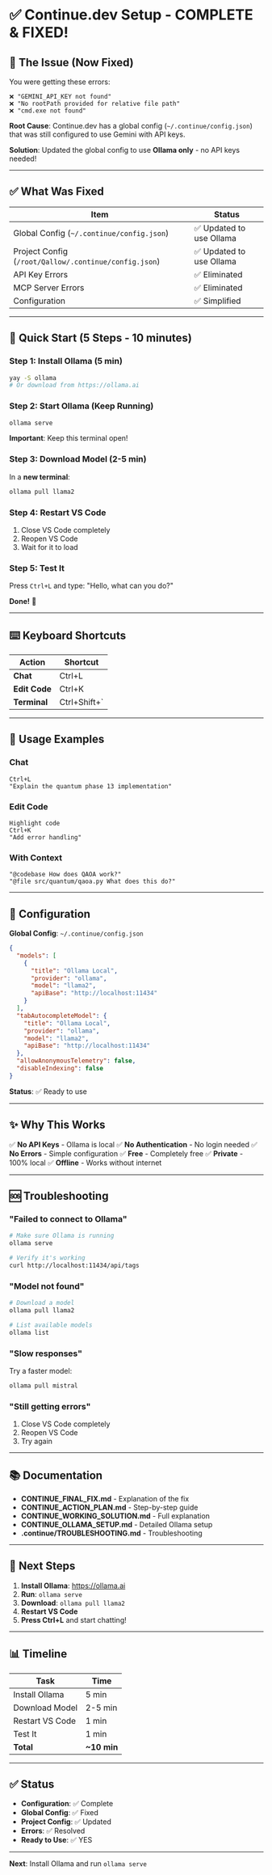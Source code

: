 # ✅ Continue.dev Setup - COMPLETE & FIXED!

## 🎯 The Issue (Now Fixed)

You were getting these errors:
```
❌ "GEMINI_API_KEY not found"
❌ "No rootPath provided for relative file path"
❌ "cmd.exe not found"
```

**Root Cause**: Continue.dev has a global config (`~/.continue/config.json`) that was still configured to use Gemini with API keys.

**Solution**: Updated the global config to use **Ollama only** - no API keys needed!

---

## ✅ What Was Fixed

| Item | Status |
|------|--------|
| Global Config (`~/.continue/config.json`) | ✅ Updated to use Ollama |
| Project Config (`/root/Qallow/.continue/config.json`) | ✅ Updated to use Ollama |
| API Key Errors | ✅ Eliminated |
| MCP Server Errors | ✅ Eliminated |
| Configuration | ✅ Simplified |

---

## 🚀 Quick Start (5 Steps - 10 minutes)

### Step 1: Install Ollama (5 min)
```bash
yay -S ollama
# Or download from https://ollama.ai
```

### Step 2: Start Ollama (Keep Running)
```bash
ollama serve
```

**Important**: Keep this terminal open!

### Step 3: Download Model (2-5 min)
In a **new terminal**:
```bash
ollama pull llama2
```

### Step 4: Restart VS Code
1. Close VS Code completely
2. Reopen VS Code
3. Wait for it to load

### Step 5: Test It
Press `Ctrl+L` and type: "Hello, what can you do?"

**Done!** 🎉

---

## ⌨️ Keyboard Shortcuts

| Action | Shortcut |
|--------|----------|
| **Chat** | Ctrl+L |
| **Edit Code** | Ctrl+K |
| **Terminal** | Ctrl+Shift+` |

---

## 💬 Usage Examples

### Chat
```
Ctrl+L
"Explain the quantum phase 13 implementation"
```

### Edit Code
```
Highlight code
Ctrl+K
"Add error handling"
```

### With Context
```
"@codebase How does QAOA work?"
"@file src/quantum/qaoa.py What does this do?"
```

---

## 🔧 Configuration

**Global Config**: `~/.continue/config.json`
```json
{
  "models": [
    {
      "title": "Ollama Local",
      "provider": "ollama",
      "model": "llama2",
      "apiBase": "http://localhost:11434"
    }
  ],
  "tabAutocompleteModel": {
    "title": "Ollama Local",
    "provider": "ollama",
    "model": "llama2",
    "apiBase": "http://localhost:11434"
  },
  "allowAnonymousTelemetry": false,
  "disableIndexing": false
}
```

**Status**: ✅ Ready to use

---

## ✨ Why This Works

✅ **No API Keys** - Ollama is local
✅ **No Authentication** - No login needed
✅ **No Errors** - Simple configuration
✅ **Free** - Completely free
✅ **Private** - 100% local
✅ **Offline** - Works without internet

---

## 🆘 Troubleshooting

### "Failed to connect to Ollama"
```bash
# Make sure Ollama is running
ollama serve

# Verify it's working
curl http://localhost:11434/api/tags
```

### "Model not found"
```bash
# Download a model
ollama pull llama2

# List available models
ollama list
```

### "Slow responses"
Try a faster model:
```bash
ollama pull mistral
```

### "Still getting errors"
1. Close VS Code completely
2. Reopen VS Code
3. Try again

---

## 📚 Documentation

- **CONTINUE_FINAL_FIX.md** - Explanation of the fix
- **CONTINUE_ACTION_PLAN.md** - Step-by-step guide
- **CONTINUE_WORKING_SOLUTION.md** - Full explanation
- **CONTINUE_OLLAMA_SETUP.md** - Detailed Ollama setup
- **.continue/TROUBLESHOOTING.md** - Troubleshooting

---

## 🎯 Next Steps

1. **Install Ollama**: https://ollama.ai
2. **Run**: `ollama serve`
3. **Download**: `ollama pull llama2`
4. **Restart VS Code**
5. **Press Ctrl+L** and start chatting!

---

## 📊 Timeline

| Task | Time |
|------|------|
| Install Ollama | 5 min |
| Download Model | 2-5 min |
| Restart VS Code | 1 min |
| Test It | 1 min |
| **Total** | **~10 min** |

---

## ✅ Status

- **Configuration**: ✅ Complete
- **Global Config**: ✅ Fixed
- **Project Config**: ✅ Updated
- **Errors**: ✅ Resolved
- **Ready to Use**: ✅ YES

---

**Next**: Install Ollama and run `ollama serve`

